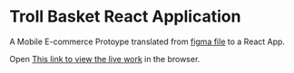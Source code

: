 # Troll Basket React Application
A Mobile E-commerce Protoype translated from [figma file](https://www.figma.com/file/IJil7mtkQmbZFmqMxoKbm8/Spaces-test?node-id=27%3A0) to a React App.

Open [This link to view the live work](https://lukman-trollbasket.netlify.app/) in the browser.
